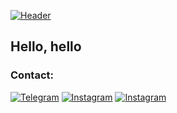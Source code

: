 [![Header](https://github.com/NoblesseDiamand/noblessediamand/blob/main/assets/dragonbastard.png)](https://vk.com/dragon.bastard)

## Hello, hello


### Contact:
[![Telegram](https://img.shields.io/badge/-Telegram-090909?style=flat-square&logo=telegram&logoColor=27A0D9)](https://t.me/bastardsama)
[![Instagram](https://img.shields.io/badge/-Instagram-090909?style=flat-square&logo=instagram&logoColor=B4068E)](https://www.instagram.com/noblessecreator)
[![Instagram](https://img.shields.io/badge/-Twitter-090909?style=flat-square&logo=twitter&logoColor=27A0D9)](https://twitter.com/noblessebastard)
